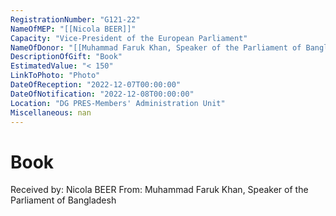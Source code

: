 ```yaml
---
RegistrationNumber: "G121-22"
NameOfMEP: "[[Nicola BEER]]"
Capacity: "Vice-President of the European Parliament"
NameOfDonor: "[[Muhammad Faruk Khan, Speaker of the Parliament of Bangladesh]]"
DescriptionOfGift: "Book"
EstimatedValue: "< 150"
LinkToPhoto: "Photo"
DateOfReception: "2022-12-07T00:00:00"
DateOfNotification: "2022-12-08T00:00:00"
Location: "DG PRES-Members' Administration Unit"
Miscellaneous: nan
---
```


# Book

Received by: Nicola BEER
From: Muhammad Faruk Khan, Speaker of the Parliament of Bangladesh
